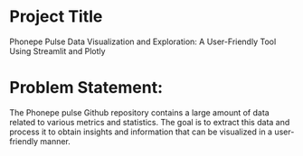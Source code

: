 # Project Title
Phonepe Pulse Data Visualization and Exploration: A User-Friendly Tool Using Streamlit and Plotly
# Problem Statement:
The Phonepe pulse Github repository contains a large amount of data related to various metrics and statistics. The goal is to extract this data and process it to obtain insights and information that can be visualized in a user-friendly manner.
